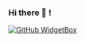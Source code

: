 ### Hi there 👋 !

[![GitHub WidgetBox](https://github-widgetbox.vercel.app/api/profile?username=LiamLian0727&data=followers,repositories,stars,commits)]()
